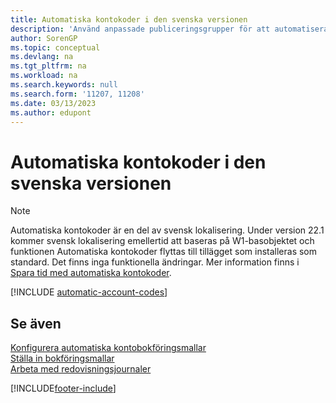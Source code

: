 ```yaml
---
title: Automatiska kontokoder i den svenska versionen
description: 'Använd anpassade publiceringsgrupper för att automatisera återkommande transaktioner i journaler, säljdokument eller inköpsdokument i den svenska versionen.'
author: SorenGP
ms.topic: conceptual
ms.devlang: na
ms.tgt_pltfrm: na
ms.workload: na
ms.search.keywords: null
ms.search.form: '11207, 11208'
ms.date: 03/13/2023
ms.author: edupont
---
```

# <a name="automatic-account-codes-in-the-swedish-version" />Automatiska kontokoder i den svenska versionen

> [!NOTE]
> Automatiska kontokoder är en del av svensk lokalisering. Under version 22.1 kommer svensk lokalisering emellertid att baseras på W1-basobjektet och funktionen Automatiska kontokoder flyttas till tillägget som installeras som standard. Det finns inga funktionella ändringar. Mer information finns i [Spara tid med automatiska kontokoder](automatic-account-codes.md).  

[!INCLUDE [automatic-account-codes](../includes/FISE/automatic-account-codes.md)]

## <a name="see-also" />Se även

[Konfigurera automatiska kontobokföringsmallar](how-to-set-up-automatic-account-posting-groups.md)  
[Ställa in bokföringsmallar](../../finance-posting-groups.md)  
[Arbeta med redovisningsjournaler](../../ui-work-general-journals.md)  


[!INCLUDE[footer-include](../../includes/footer-banner.md)]
